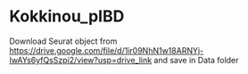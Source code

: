 # Kokkinou_pIBD
Download Seurat object from https://drive.google.com/file/d/1ir09NhN1w18ARNYj-IwAYs6yfQsSzpi2/view?usp=drive_link and save in Data folder
